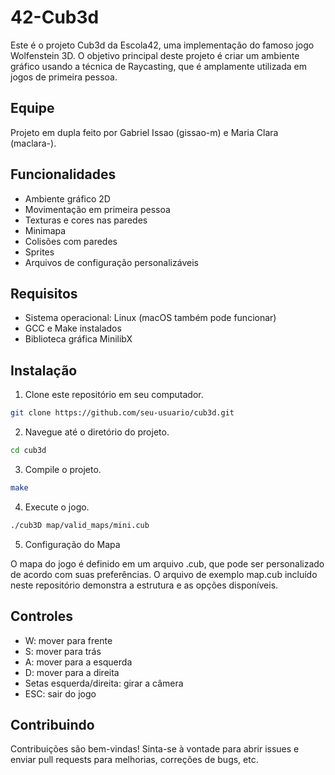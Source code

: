 # 42-Cub3d

Este é o projeto Cub3d da Escola42, uma implementação do famoso jogo Wolfenstein 3D. O objetivo principal deste projeto é criar um ambiente gráfico usando a técnica de Raycasting, que é amplamente utilizada em jogos de primeira pessoa.

## Equipe
Projeto em dupla feito por Gabriel Issao (gissao-m) e Maria Clara (maclara-).

## Funcionalidades
- Ambiente gráfico 2D
- Movimentação em primeira pessoa
- Texturas e cores nas paredes
- Minimapa
- Colisões com paredes
- Sprites
- Arquivos de configuração personalizáveis

## Requisitos
- Sistema operacional: Linux (macOS também pode funcionar)
- GCC e Make instalados
- Biblioteca gráfica MinilibX

## Instalação
1. Clone este repositório em seu computador.
```bash
git clone https://github.com/seu-usuario/cub3d.git
``` 

2. Navegue até o diretório do projeto.
```bash
cd cub3d
``` 

3. Compile o projeto.
```bash
make
```

4. Execute o jogo.
```bash
./cub3D map/valid_maps/mini.cub
```

5. Configuração do Mapa

O mapa do jogo é definido em um arquivo .cub, que pode ser personalizado de acordo com suas preferências. O arquivo de exemplo map.cub incluído neste repositório demonstra a estrutura e as opções disponíveis.


## Controles
- W: mover para frente
- S: mover para trás
- A: mover para a esquerda
- D: mover para a direita
- Setas esquerda/direita: girar a câmera
- ESC: sair do jogo

## Contribuindo
Contribuições são bem-vindas! Sinta-se à vontade para abrir issues e enviar pull requests para melhorias, correções de bugs, etc.